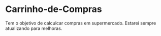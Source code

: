 # Carrinho-de-Compras
Tem o objetivo de calculcar compras em supermercado. Estarei sempre atualizando para melhoras.
